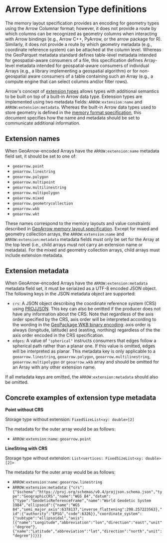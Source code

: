 
# Arrow Extension Type definitions

The memory layout specification provides an encoding for geometry types
using the Arrow Columnar format; however, it does not provide a route by
which columns can be recognized as geometry columns when interacting with
Arrow bindings (e.g., Arrow C++, PyArrow, or the arrow package for R).
Similarly, it does not provide a route by which geometry metadata (e.g.,
coordinate reference system) can be attached at the column level.
Whereas the GeoParquet metadata standard defines table-level metadata
intended for geospatial-aware consumers of a file, this specification
defines Array-level metadata intended for geospatial-aware consumers
of individual Arrays (e.g., a library implementing a geospatial algorithm)
or for non-geospatial aware consumers of a table containing such an
Array (e.g., a compute engine that can select columns and/or filter rows).

Arrow's concept of [extension types](https://arrow.apache.org/docs/format/Columnar.html#extension-types)
allows types with additional semantics to be built on top of a built-in
Arrow data type. Extension types are implemented using two metadata fields:
`ARROW:extension:name` and `ARROW:extension:metadata`. Whereas the
built-in Arrow data types used to store geometry is defined in the
[memory format specification](format.md), this document specifies how
the name and metadata should be set to communicate additional
information.

## Extension names

When GeoArrow-encoded Arrays have the `ARROW:extension:name` metadata
field set, it should be set to one of:

- `geoarrow.point`
- `geoarrow.linestring`
- `geoarrow.polygon`
- `geoarrow.multipoint`
- `geoarrow.multilinestring`
- `geoarrow.multipolygon`
- `geoarrow.mixed`
- `geoarrow.geometrycollection`
- `geoarrow.wkb`
- `geoarrow.wkt`

These names correspond
to the memory layouts and value constraints described in
[GeoArrow memory layout specification](format.md). Except for mixed and geometry collection arrays, the `ARROW:extension:name`
and `ARROW:extension:metadata` metadata fields must only be set for the Array
at the top level (i.e., child arrays must not carry an extension name or
metadata). For the mixed and geometry collection arrays, child arrays must include extension metadata.

## Extension metadata

When GeoArrow-encoded Arrays have the `ARROW:extension:metadata` metadata
field set, it must be seriaized as a UTF-8 encoded JSON object. The following
keys in the JSON metadata object are supported:

- `crs`: A JSON object describing the coordinate reference system (CRS)
  using [PROJJSON](https://proj.org/specifications/projjson.html).
  This key can also be omitted if the producer does not have any
  information about the CRS. Note that regardless of the axis
  order specified by the CRS, axis order will be interpreted
  according to the wording in the
  [GeoPackage WKB binary encoding](https://www.geopackage.org/spec130/index.html#gpb_format):
  axis order is always (longitude, latitude) and (easting, northing)
  regardless of the the axis order encoded in the CRS specification.
- `edges`: A value of `"spherical"` instructs consumers that edges follow
  a spherical path rather than a planar one. If this value is omitted,
  edges will be interpreted as planar. This metadata key is only applicable
  to a `geoarrow.linestring`, `geoarrow.polygon`, `geoarrow.multilinestring`,
  `geoarrow.multipolygon` or `geoarrow.wkb` array and should be omitted for
  an Array with any other extension name.

If all metadata keys are omitted, the `ARROW:extension:metadata` should
also be omitted.

## Concrete examples of extension type metadata

**Point without CRS**

Storage type without extension: `FixedSizeList<xy: double>[2]`

The metadata for the outer array would be as follows:

- `ARROW:extension:name`: `geoarrow.point`

**LineString with CRS**

Storage type without extension: `List<vertices: FixedSizeList<xy: double>[2]>`

The metadata for the outer array would be as follows:

- `ARROW:extension:name`: `geoarrow.linestring`
- `ARROW:extension:metadata`: `{"crs": {"$schema":"https://proj.org/schemas/v0.4/projjson.schema.json","type":"GeographicCRS","name":"WGS 84","datum":{"type":"GeodeticReferenceFrame","name":"World Geodetic System 1984","ellipsoid":{"name":"WGS 84","semi_major_axis":6378137,"inverse_flattening":298.257223563},"id":{"authority":"EPSG","code":6326}},"coordinate_system":{"subtype":"ellipsoidal","axis":[{"name":"Longitude","abbreviation":"lon","direction":"east","unit":"degree"},{"name":"Latitude","abbreviation":"lat","direction":"north","unit":"degree"}]}}}`
